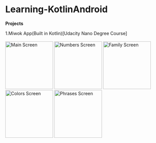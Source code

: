 # Learning-KotlinAndroid 
<b>Projects</b>

1.Miwok App(Built in Kotlin)[Udacity Nano Degree Course]
<br>
<Br>
<img src="https://user-images.githubusercontent.com/25297971/121892779-cb726080-cd3a-11eb-9ec4-021fc3c6f8eb.png" alt="Main Screen" width="150">
<img src="https://user-images.githubusercontent.com/25297971/121892784-cca38d80-cd3a-11eb-9e5c-078991b49776.png" alt="Numbers Screen" width="150">
<img src="https://user-images.githubusercontent.com/25297971/121892791-ce6d5100-cd3a-11eb-9dba-df8a96a86828.png" alt="Family Screen" width="150">
<img src="https://user-images.githubusercontent.com/25297971/121892794-cf05e780-cd3a-11eb-8a7a-9d5fd6a088b1.png" alt="Colors Screen" width="150">
<img src="https://user-images.githubusercontent.com/25297971/121892796-cf9e7e00-cd3a-11eb-9d1b-c4060791e373.png" alt="Phrases Screen" width="150">
